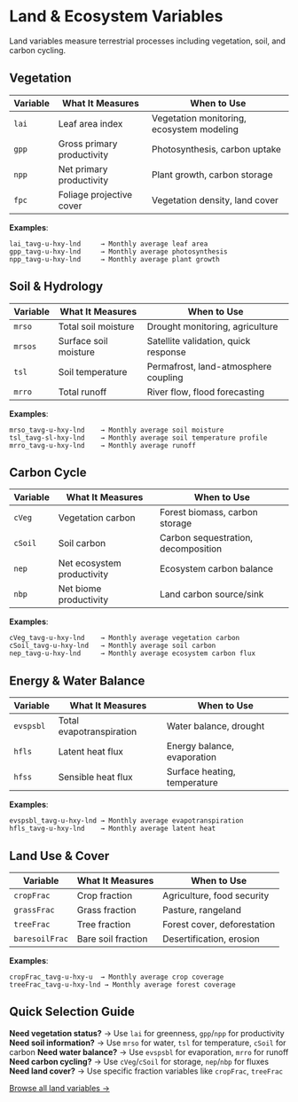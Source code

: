 # Land & Ecosystem Variables

Land variables measure terrestrial processes including vegetation, soil, and carbon cycling.

## Vegetation

| Variable | What It Measures | When to Use |
|----------|------------------|-------------|
| `lai` | Leaf area index | Vegetation monitoring, ecosystem modeling |
| `gpp` | Gross primary productivity | Photosynthesis, carbon uptake |
| `npp` | Net primary productivity | Plant growth, carbon storage |
| `fpc` | Foliage projective cover | Vegetation density, land cover |

**Examples**:
```
lai_tavg-u-hxy-lnd     → Monthly average leaf area
gpp_tavg-u-hxy-lnd     → Monthly average photosynthesis
npp_tavg-u-hxy-lnd     → Monthly average plant growth
```

## Soil & Hydrology

| Variable | What It Measures | When to Use |
|----------|------------------|-------------|
| `mrso` | Total soil moisture | Drought monitoring, agriculture |
| `mrsos` | Surface soil moisture | Satellite validation, quick response |
| `tsl` | Soil temperature | Permafrost, land-atmosphere coupling |
| `mrro` | Total runoff | River flow, flood forecasting |

**Examples**:
```
mrso_tavg-u-hxy-lnd    → Monthly average soil moisture
tsl_tavg-sl-hxy-lnd    → Monthly average soil temperature profile
mrro_tavg-u-hxy-lnd    → Monthly average runoff
```

## Carbon Cycle

| Variable | What It Measures | When to Use |
|----------|------------------|-------------|
| `cVeg` | Vegetation carbon | Forest biomass, carbon storage |
| `cSoil` | Soil carbon | Carbon sequestration, decomposition |
| `nep` | Net ecosystem productivity | Ecosystem carbon balance |
| `nbp` | Net biome productivity | Land carbon source/sink |

**Examples**:
```
cVeg_tavg-u-hxy-lnd    → Monthly average vegetation carbon
cSoil_tavg-u-hxy-lnd   → Monthly average soil carbon
nep_tavg-u-hxy-lnd     → Monthly average ecosystem carbon flux
```

## Energy & Water Balance

| Variable | What It Measures | When to Use |
|----------|------------------|-------------|
| `evspsbl` | Total evapotranspiration | Water balance, drought |
| `hfls` | Latent heat flux | Energy balance, evaporation |
| `hfss` | Sensible heat flux | Surface heating, temperature |

**Examples**:
```
evspsbl_tavg-u-hxy-lnd → Monthly average evapotranspiration
hfls_tavg-u-hxy-lnd    → Monthly average latent heat
```

## Land Use & Cover

| Variable | What It Measures | When to Use |
|----------|------------------|-------------|
| `cropFrac` | Crop fraction | Agriculture, food security |
| `grassFrac` | Grass fraction | Pasture, rangeland |
| `treeFrac` | Tree fraction | Forest cover, deforestation |
| `baresoilFrac` | Bare soil fraction | Desertification, erosion |

**Examples**:
```
cropFrac_tavg-u-hxy-u  → Monthly average crop coverage
treeFrac_tavg-u-hxy-lnd → Monthly average forest coverage
```

## Quick Selection Guide

**Need vegetation status?** → Use `lai` for greenness, `gpp`/`npp` for productivity
**Need soil information?** → Use `mrso` for water, `tsl` for temperature, `cSoil` for carbon
**Need water balance?** → Use `evspsbl` for evaporation, `mrro` for runoff
**Need carbon cycling?** → Use `cVeg`/`cSoil` for storage, `nep`/`nbp` for fluxes
**Need land cover?** → Use specific fraction variables like `cropFrac`, `treeFrac`

[Browse all land variables →](https://github.com/WCRP-CMIP/Variable-Registry/tree/main/src-data/variable-root)